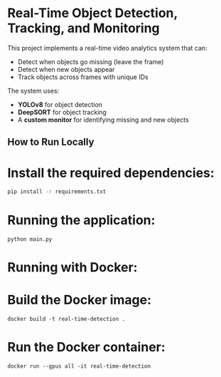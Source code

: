 # Real-Time Object Detection, Tracking, and Monitoring

This project implements a real-time video analytics system that can:
- Detect when objects go missing (leave the frame)
- Detect when new objects appear
- Track objects across frames with unique IDs

The system uses:
- **YOLOv8** for object detection
- **DeepSORT** for object tracking
- A **custom monitor** for identifying missing and new objects

## How to Run Locally

# Install the required dependencies:

```bash
pip install -r requirements.txt
```

# Running the application:
```
python main.py
```
# Running with Docker:

# Build the Docker image:
```
docker build -t real-time-detection .
```
# Run the Docker container:
```
docker run --gpus all -it real-time-detection
```
